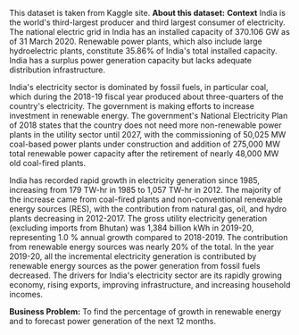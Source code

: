 This dataset is taken from Kaggle site.
**About this dataset:**
**Context**
India is the world's third-largest producer and third largest consumer of electricity. The national electric grid in India has an installed capacity of 370.106 GW as of 31 March 2020. Renewable power plants, which also include large hydroelectric plants, constitute 35.86% of India's total installed capacity.
India has a surplus power generation capacity but lacks adequate distribution infrastructure.

India's electricity sector is dominated by fossil fuels, in particular coal, which during the 2018-19 fiscal year produced about three-quarters of the country's electricity. The government is making efforts to increase investment in renewable energy. The government's National Electricity Plan of 2018 states that the country does not need more non-renewable power plants in the utility sector until 2027, with the commissioning of 50,025 MW coal-based power plants under construction and addition of 275,000 MW total renewable power capacity after the retirement of nearly 48,000 MW old coal-fired plants.

India has recorded rapid growth in electricity generation since 1985, increasing from 179 TW-hr in 1985 to 1,057 TW-hr in 2012. The majority of the increase came from coal-fired plants and non-conventional renewable energy sources (RES), with the contribution from natural gas, oil, and hydro plants decreasing in 2012-2017. The gross utility electricity generation (excluding imports from Bhutan) was 1,384 billion kWh in 2019-20, representing 1.0 % annual growth compared to 2018-2019. The contribution from renewable energy sources was nearly 20% of the total. In the year 2019-20, all the incremental electricity generation is contributed by renewable energy sources as the power generation from fossil fuels decreased.
The drivers for India's electricity sector are its rapidly growing economy, rising exports, improving infrastructure, and increasing household incomes.

**Business Problem:**
To find the percentage of growth in renewable energy and to forecast power generation of the next 12 months.
